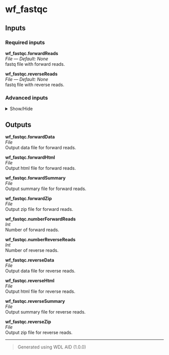 # wf_fastqc


## Inputs

### Required inputs
<p name="wf_fastqc.forwardReads">
        <b>wf_fastqc.forwardReads</b><br />
        <i>File &mdash; Default: None</i><br />
        fastq file with forward reads.
</p>
<p name="wf_fastqc.reverseReads">
        <b>wf_fastqc.reverseReads</b><br />
        <i>File &mdash; Default: None</i><br />
        fastq file with reverse reads.
</p>

### Advanced inputs
<details>
<summary> Show/Hide </summary>
<p name="wf_fastqc.task_fastqc.docker">
        <b>wf_fastqc.task_fastqc.docker</b><br />
        <i>String &mdash; Default: "staphb/fastqc:0.12.1"</i><br />
        The docker image used for this task.
</p>
<p name="wf_fastqc.task_fastqc.memory">
        <b>wf_fastqc.task_fastqc.memory</b><br />
        <i>String &mdash; Default: "8GB"</i><br />
        The amount of memory this job will use.
</p>
</details>

## Outputs
<p name="wf_fastqc.forwardData">
        <b>wf_fastqc.forwardData</b><br />
        <i>File</i><br />
        Output data file for forward reads.
</p>
<p name="wf_fastqc.forwardHtml">
        <b>wf_fastqc.forwardHtml</b><br />
        <i>File</i><br />
        Output html file for forward reads.
</p>
<p name="wf_fastqc.forwardSummary">
        <b>wf_fastqc.forwardSummary</b><br />
        <i>File</i><br />
        Output summary file for forward reads.
</p>
<p name="wf_fastqc.forwardZip">
        <b>wf_fastqc.forwardZip</b><br />
        <i>File</i><br />
        Output zip file for forward reads.
</p>
<p name="wf_fastqc.numberForwardReads">
        <b>wf_fastqc.numberForwardReads</b><br />
        <i>Int</i><br />
        Number of forward reads.
</p>
<p name="wf_fastqc.numberReverseReads">
        <b>wf_fastqc.numberReverseReads</b><br />
        <i>Int</i><br />
        Number of reverse reads.
</p>
<p name="wf_fastqc.reverseData">
        <b>wf_fastqc.reverseData</b><br />
        <i>File</i><br />
        Output data file for reverse reads.
</p>
<p name="wf_fastqc.reverseHtml">
        <b>wf_fastqc.reverseHtml</b><br />
        <i>File</i><br />
        Output html file for reverse reads.
</p>
<p name="wf_fastqc.reverseSummary">
        <b>wf_fastqc.reverseSummary</b><br />
        <i>File</i><br />
        Output summary file for reverse reads.
</p>
<p name="wf_fastqc.reverseZip">
        <b>wf_fastqc.reverseZip</b><br />
        <i>File</i><br />
        Output zip file for reverse reads.
</p>

<hr />

> Generated using WDL AID (1.0.0)
